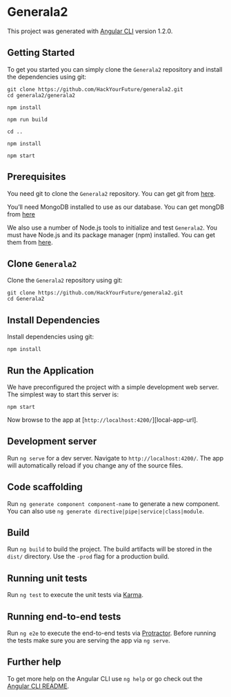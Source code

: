 # Generala2

This project was generated with [Angular CLI](https://github.com/angular/angular-cli) version 1.2.0.

## Getting Started

To get you started you can simply clone the `Generala2` repository and install the dependencies using git:

```
git clone https://github.com/HackYourFuture/generala2.git
cd generala2/generala2
```

```
npm install
```

```
npm run build
```
```
cd ..
```
```
npm install
```

```
npm start
```

## Prerequisites

You need git to clone the `Generala2` repository. You can get git from [here](https://git-scm.com/).

You’ll need MongoDB installed to use as our database. You can get mongDB from [here](https://docs.mongodb.com/manual/installation/)

We also use a number of Node.js tools to initialize and test `Generala2`. You must have Node.js
and its package manager (npm) installed. You can get them from [here](https://nodejs.org/).

## Clone `Generala2`

Clone the `Generala2` repository using git:

```
git clone https://github.com/HackYourFuture/generala2.git
cd Generala2
```

## Install Dependencies

Install dependencies using git:

```
npm install
```

## Run the Application

We have preconfigured the project with a simple development web server. The simplest way to start
this server is:

```
npm start
```

Now browse to the app at [`http://localhost:4200/`][local-app-url].
## Development server

Run `ng serve` for a dev server. Navigate to `http://localhost:4200/`. The app will automatically reload if you change any of the source files.

## Code scaffolding

Run `ng generate component component-name` to generate a new component. You can also use `ng generate directive|pipe|service|class|module`.

## Build

Run `ng build` to build the project. The build artifacts will be stored in the `dist/` directory. Use the `-prod` flag for a production build.

## Running unit tests

Run `ng test` to execute the unit tests via [Karma](https://karma-runner.github.io).

## Running end-to-end tests

Run `ng e2e` to execute the end-to-end tests via [Protractor](http://www.protractortest.org/).
Before running the tests make sure you are serving the app via `ng serve`.

## Further help

To get more help on the Angular CLI use `ng help` or go check out the [Angular CLI README](https://github.com/angular/angular-cli/blob/master/README.md).
